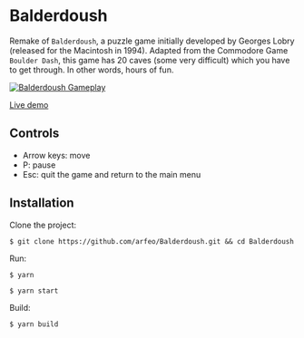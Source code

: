 # Balderdoush

Remake of `Balderdoush`, a puzzle game initially developed by Georges Lobry (released for the Macintosh in 1994). Adapted from the Commodore Game `Boulder Dash`, this game has 20 caves (some very difficult) which you have to get through. In other words, hours of fun.

[![Balderdoush Gameplay](https://static.arfeo.net/balderdoush/cover.png)](https://www.youtube.com/watch?v=xwwf076ZxZg "Balderdoush Gameplay")

[Live demo](https://tests.arfeo.net/balderdoush/)

## Controls

- Arrow keys: move
- P: pause
- Esc: quit the game and return to the main menu

## Installation

Clone the project:

```
$ git clone https://github.com/arfeo/Balderdoush.git && cd Balderdoush
```

Run:

```
$ yarn
```

```
$ yarn start
```

Build:

```
$ yarn build
```
